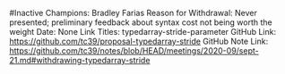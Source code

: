 #Inactive
Champions: Bradley Farias
Reason for Withdrawal: Never presented; preliminary feedback about syntax cost not being worth the weight
Date: None
Link Titles: typedarray-stride-parameter
GitHub Link: https://github.com/tc39/proposal-typedarray-stride
GitHub Note Link: https://github.com/tc39/notes/blob/HEAD/meetings/2020-09/sept-21.md#withdrawing-typedarray-stride
